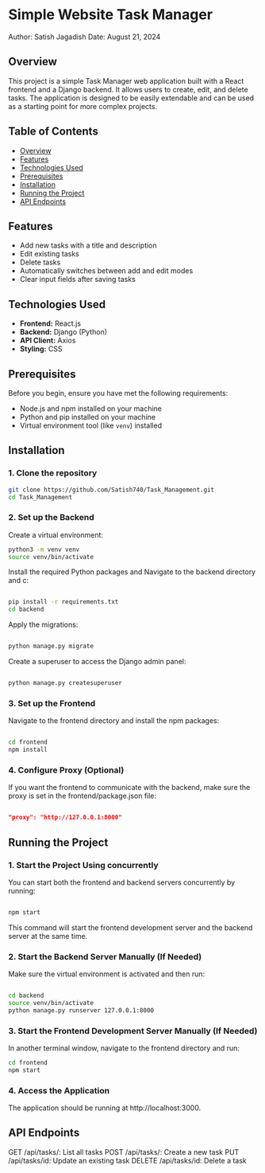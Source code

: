 # Simple Website Task Manager
Author: Satish Jagadish
Date: August 21, 2024
## Overview

This project is a simple Task Manager web application built with a React frontend and a Django backend. It allows users to create, edit, and delete tasks. The application is designed to be easily extendable and can be used as a starting point for more complex projects.

## Table of Contents

- [Overview](#overview)
- [Features](#features)
- [Technologies Used](#technologies-used)
- [Prerequisites](#prerequisites)
- [Installation](#installation)
- [Running the Project](#running-the-project)
- [API Endpoints](#api-endpoints)


## Features

- Add new tasks with a title and description
- Edit existing tasks
- Delete tasks
- Automatically switches between add and edit modes
- Clear input fields after saving tasks

## Technologies Used

- **Frontend:** React.js
- **Backend:** Django (Python)
- **API Client:** Axios
- **Styling:** CSS

## Prerequisites

Before you begin, ensure you have met the following requirements:

- Node.js and npm installed on your machine
- Python and pip installed on your machine
- Virtual environment tool (like `venv`) installed

## Installation

### 1. Clone the repository

```bash
git clone https://github.com/Satish740/Task_Management.git
cd Task_Management

```
### 2. Set up the Backend
Create a virtual environment:
```bash
python3 -m venv venv
source venv/bin/activate
```
Install the required Python packages and Navigate to the backend directory and c:
```bash

pip install -r requirements.txt
cd backend
```
Apply the migrations:

```bash

python manage.py migrate
```
Create a superuser to access the Django admin panel:

```bash

python manage.py createsuperuser
```
### 3. Set up the Frontend
Navigate to the frontend directory and install the npm packages:
```bash

cd frontend
npm install
```
### 4. Configure Proxy (Optional)
If you want the frontend to communicate with the backend, make sure the proxy is set in the frontend/package.json file:
```json

"proxy": "http://127.0.0.1:8000"
```
## Running the Project
### 1. Start the Project Using concurrently
You can start both the frontend and backend servers concurrently by running:

```bash

npm start
```
This command will start the frontend development server and the backend server at the same time.

### 2. Start the Backend Server Manually (If Needed)
Make sure the virtual environment is activated and then run:

```bash

cd backend
source venv/bin/activate
python manage.py runserver 127.0.0.1:8000
```
### 3. Start the Frontend Development Server Manually (If Needed)
In another terminal window, navigate to the frontend directory and run:

```bash
cd frontend
npm start
```
### 4. Access the Application

The application should be running at http://localhost:3000.
## API Endpoints
GET /api/tasks/: List all tasks
POST /api/tasks/: Create a new task
PUT /api/tasks/id: Update an existing task
DELETE /api/tasks/id: Delete a task

